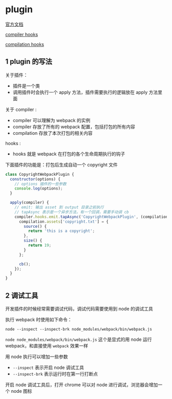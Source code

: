 # plugin

[官方文档](https://webpack.docschina.org/api/plugins/)

[compiler hooks](https://webpack.docschina.org/api/compiler-hooks/)

[compilation hooks](https://webpack.docschina.org/api/compilation-hooks/)

## 1 plugin 的写法

关于插件：

- 插件是一个类
- 调用插件时会执行一个 apply 方法，插件需要执行的逻辑放在 apply 方法里面

关于 compiler :

- compiler 可以理解为 webpack 的实例
- compiler 存放了所有的 webpack 配置，包括打包的所有内容
- compilation 存放了本次打包的相关内容

hooks :

- hooks 就是 webpack 在打包的各个生命周期执行的钩子

下面插件的功能是：打包后生成自动一个 copyright 文件

```javascript
class CopyrightWebpackPlugin {
  constructor(options) {
    // options 插件的一些参数
    console.log(options);
  }

  apply(compiler) {
    // emit: 输出 asset 到 output 目录之前执行
    // tapAsync 表示是一个异步方法，有一个回调，需要手动调 cb
    compiler.hooks.emit.tapAsync('CopyrightWebpackPlugin', (compilation, cb) => {
      compilation.assets['copyright.txt'] = {
        source() {
          return 'this is a copyright';
        },
        size() {
          return 19;
        }
      };

      cb();
    });
  }
}
```

## 2 调试工具

开发插件的时候经常需要调试代码，调试代码需要使用到 node 的调试工具

执行 webpack 时使用如下命令：

```
node --inspect --inspect-brk node_modules/webpack/bin/webpack.js
```

`node node_modules/webpack/bin/webpack.js` 这个是显式的用 node 运行 webpack，和直接使用 `webpack` 效果一样

用 node 执行可以增加一些参数

- `--inspect` 表示开启 node 调试工具
- `--inspect-brk` 表示运行时在第一行打断点

开启 node 调试工具后，打开 chrome 可以对 node 进行调试，浏览器会增加一个 node 图标

